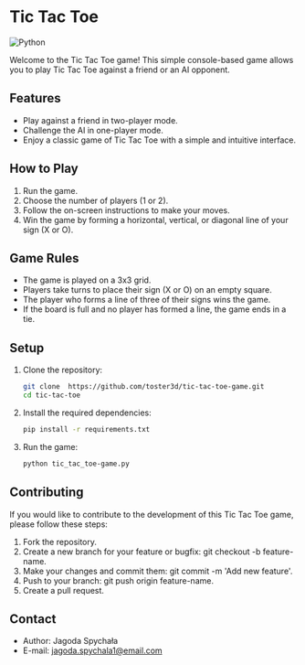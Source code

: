 # Tic Tac Toe
![Python](https://img.shields.io/badge/python-3670A0?style=for-the-badge&logo=python&logoColor=ffdd54)

Welcome to the Tic Tac Toe game! This simple console-based game allows you to play Tic Tac Toe against a friend or an AI opponent.

## Features

- Play against a friend in two-player mode.
- Challenge the AI in one-player mode.
- Enjoy a classic game of Tic Tac Toe with a simple and intuitive interface.

## How to Play

1. Run the game.
2. Choose the number of players (1 or 2).
3. Follow the on-screen instructions to make your moves.
4. Win the game by forming a horizontal, vertical, or diagonal line of your sign (X or O).

## Game Rules

- The game is played on a 3x3 grid.
- Players take turns to place their sign (X or O) on an empty square.
- The player who forms a line of three of their signs wins the game.
- If the board is full and no player has formed a line, the game ends in a tie.

## Setup

1. Clone the repository:

   ```bash 
   git clone  https://github.com/toster3d/tic-tac-toe-game.git
   cd tic-tac-toe 
   ```
2. Install the required dependencies:
   ```bash 
   pip install -r requirements.txt
   ``` 
3. Run the game:
   ```bash 
   python tic_tac_toe-game.py
   ```
## Contributing
If you would like to contribute to the development of this Tic Tac Toe game, please follow these steps:

1. Fork the repository.
2. Create a new branch for your feature or bugfix: git checkout -b feature-name. 
3. Make your changes and commit them: git commit -m 'Add new feature'. 
4. Push to your branch: git push origin feature-name. 
5. Create a pull request.

## Contact
- Author: Jagoda Spychała
- E-mail: jagoda.spychala1@email.com

